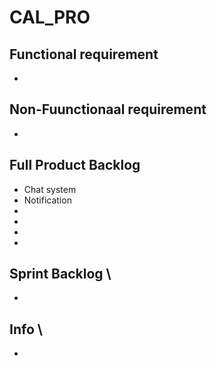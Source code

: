 # CAL_PRO

## Functional requirement
*

## Non-Fuunctionaal requirement
*

## Full Product Backlog
* Chat system
* Notification
* 
* 
* 
* 


## Sprint Backlog \
*  


## Info \
*  
